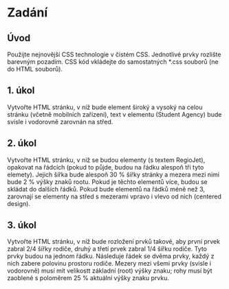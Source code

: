 # Zadání
## Úvod
Použijte nejnovější CSS technologie v čistém CSS. Jednotlivé prvky rozlište barevným pozadím. CSS kód vkládejte do samostatných *.css souborů (ne do HTML souborů).

## 1. úkol
Vytvořte HTML stránku, v níž bude element široký a vysoký na celou stránku (včetně mobilních zařízení), text v elementu (Student Agency) bude svisle i vodorovně zarovnán na střed.

## 2. úkol
Vytvořte HTML stránku, v níž se budou elementy (s textem RegioJet), opakovat na řádcích (pokud to půjde, budou na řádku alespoň tři tyto elemety). Jejich šířka bude alespoň 30 % šířky stránky a mezera mezi nimi bude 2 % výšky znaků rootu. Pokud je těchto elementů více, budou se skládat do dalších řádků. Pokud bude elementů na řádků méně než 3, zarovnají se elementy na střed s mezerami vpravo i vlevo od nich (centered design).

## 3. úkol
Vytvořte HTML stránku, v níž bude rozložení prvků takové, aby první prvek zabral 2/4 šířky rodiče, druhý a třetí prvek zabral 1/4 šířku rodiče. Tyto prvky budou na jednom řádku.
Následuje řádek se dvěma prvky, každý z nich zabere polovinu prostoru rodiče.
Mezery mezi všemi prvky (svisle i vodorovně) musí mít velikostt základní (root) výšky znaku; rohy musí být zaoblené s poloměrem 25 % aktuální výšky znaku prvku.
